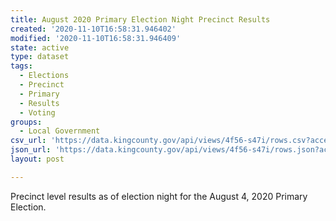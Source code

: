 ```yaml
---
title: August 2020 Primary Election Night Precinct Results
created: '2020-11-10T16:58:31.946402'
modified: '2020-11-10T16:58:31.946409'
state: active
type: dataset
tags:
  - Elections
  - Precinct
  - Primary
  - Results
  - Voting
groups:
  - Local Government
csv_url: 'https://data.kingcounty.gov/api/views/4f56-s47i/rows.csv?accessType=DOWNLOAD'
json_url: 'https://data.kingcounty.gov/api/views/4f56-s47i/rows.json?accessType=DOWNLOAD'
layout: post

---
```

Precinct level results as of election night for the August 4, 2020 Primary Election.
